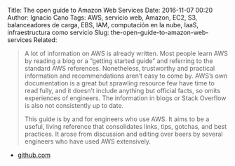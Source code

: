Title: The open guide to Amazon Web Services
Date: 2016-11-07 00:20
Author: Ignacio Cano
Tags: AWS, servicio web, Amazon, EC2, S3, balanceadores de carga, EBS, IAM, computación en la nube, IaaS, infraestructura como servicio
Slug: the-open-guide-to-amazon-web-services
Related:

> A lot of information on AWS is already written. Most people learn AWS by
> reading a blog or a “getting started guide” and referring to the standard
> AWS references. Nonetheless, trustworthy and practical information and
> recommendations aren’t easy to come by. AWS’s own documentation is a
> great but sprawling resource few have time to read fully, and it doesn’t
> include anything but official facts, so omits experiences of engineers. The
> information in blogs or Stack Overflow is also not consistently up to date.
>
> This guide is by and for engineers who use AWS. It aims to be a useful,
> living reference that consolidates links, tips, gotchas, and best practices.
> It arose from discussion and editing over beers by several engineers who have
> used AWS extensively.

- [github.com]

  [github.com]: https://github.com/open-guides/og-aws
    "The open guide to Amazon Web Services"
